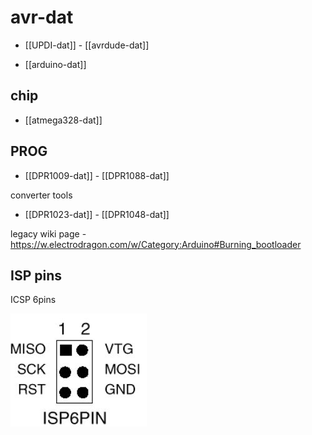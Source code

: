 

# avr-dat




- [[UPDI-dat]] - [[avrdude-dat]]

- [[arduino-dat]]

## chip 

- [[atmega328-dat]]


## PROG 

- [[DPR1009-dat]] - [[DPR1088-dat]]


converter tools 

- [[DPR1023-dat]] - [[DPR1048-dat]]

legacy wiki page - https://w.electrodragon.com/w/Category:Arduino#Burning_bootloader




## ISP pins 

ICSP 6pins 

![](2024-06-18-19-03-39.png)